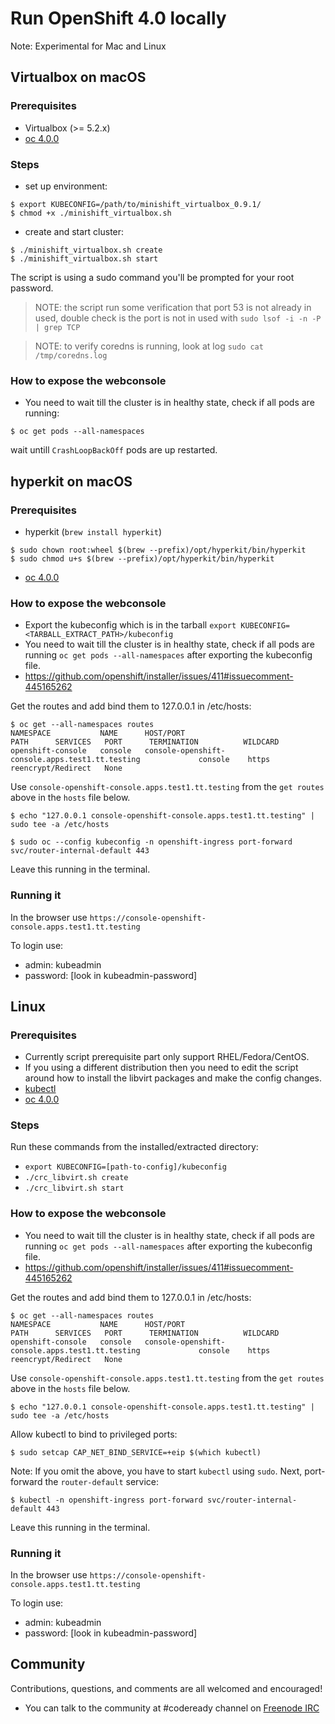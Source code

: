 # Run OpenShift 4.0 locally

Note: Experimental for Mac and Linux

## Virtualbox on macOS

### Prerequisites 
* Virtualbox (>= 5.2.x)
* [oc 4.0.0](https://mirror.openshift.com/pub/openshift-v3/clients/4.0.0-0.177.0/macosx/)

### Steps
* set up environment:
```
$ export KUBECONFIG=/path/to/minishift_virtualbox_0.9.1/
$ chmod +x ./minishift_virtualbox.sh
```
* create and start cluster:
```
$ ./minishift_virtualbox.sh create
$ ./minishift_virtualbox.sh start
```
The script is using a sudo command you'll be prompted for your root password.

> NOTE: the script run some verification that port 53 is not already in used, double check is the port is not in used with `sudo lsof -i -n -P | grep TCP`

> NOTE: to verify coredns is running, look at log `sudo cat /tmp/coredns.log`

### How to expose the webconsole
* You need to wait till the cluster is in healthy state, check if all pods are running:
```
$ oc get pods --all-namespaces
```
wait untill `CrashLoopBackOff` pods are up restarted.


## hyperkit on macOS
### Prerequisites
* hyperkit (`brew install hyperkit`)
```
$ sudo chown root:wheel $(brew --prefix)/opt/hyperkit/bin/hyperkit
$ sudo chmod u+s $(brew --prefix)/opt/hyperkit/bin/hyperkit
```
* [oc 4.0.0](https://mirror.openshift.com/pub/openshift-v3/clients/4.0.0-0.177.0/macosx/)

### How to expose the webconsole
- Export the kubeconfig which is in the tarball `export KUBECONFIG=<TARBALL_EXTRACT_PATH>/kubeconfig`
- You need to wait till the cluster is in healthy state, check if all pods are running `oc get pods --all-namespaces` after exporting the kubeconfig file.
- https://github.com/openshift/installer/issues/411#issuecomment-445165262 

Get the routes and add bind them to 127.0.0.1 in /etc/hosts:

```
$ oc get --all-namespaces routes
NAMESPACE           NAME      HOST/PORT                                         PATH      SERVICES   PORT      TERMINATION          WILDCARD
openshift-console   console   console-openshift-console.apps.test1.tt.testing             console    https     reencrypt/Redirect   None
```
Use `console-openshift-console.apps.test1.tt.testing` from the `get routes` above in the `hosts` file below.

```
$ echo "127.0.0.1 console-openshift-console.apps.test1.tt.testing" | sudo tee -a /etc/hosts
```

```
$ sudo oc --config kubeconfig -n openshift-ingress port-forward svc/router-internal-default 443
```
Leave this running in the terminal.

### Running it
In the browser use `https://console-openshift-console.apps.test1.tt.testing`

To login use:
- admin: kubeadmin
- password: [look in kubeadmin-password]


## Linux
### Prerequisites 
- Currently script prerequisite part only support RHEL/Fedora/CentOS.
- If you using a different distribution then you need to edit the script around how to install the libvirt packages and make the config changes.
- [kubectl](https://kubernetes.io/docs/tasks/tools/install-kubectl/)
- [oc 4.0.0](https://mirror.openshift.com/pub/openshift-v3/clients/4.0.0-0.179.0/linux/)


### Steps  
Run these commands from the installed/extracted directory:
- `export KUBECONFIG=[path-to-config]/kubeconfig`
- `./crc_libvirt.sh create`
- `./crc_libvirt.sh start`

### How to expose the webconsole
- You need to wait till the cluster is in healthy state, check if all pods are running `oc get pods --all-namespaces` after exporting the kubeconfig file.
- https://github.com/openshift/installer/issues/411#issuecomment-445165262 

Get the routes and add bind them to 127.0.0.1 in /etc/hosts:

```
$ oc get --all-namespaces routes
NAMESPACE           NAME      HOST/PORT                                         PATH      SERVICES   PORT      TERMINATION          WILDCARD
openshift-console   console   console-openshift-console.apps.test1.tt.testing             console    https     reencrypt/Redirect   None
```
Use `console-openshift-console.apps.test1.tt.testing` from the `get routes` above in the `hosts` file below.

```
$ echo "127.0.0.1 console-openshift-console.apps.test1.tt.testing" | sudo tee -a /etc/hosts
```

Allow kubectl to bind to privileged ports:

```
$ sudo setcap CAP_NET_BIND_SERVICE=+eip $(which kubectl)
```

Note: If you omit the above, you have to start `kubectl` using `sudo`. Next, port-forward the `router-default` service:

```
$ kubectl -n openshift-ingress port-forward svc/router-internal-default 443
```
Leave this running in the terminal.

### Running it
In the browser use `https://console-openshift-console.apps.test1.tt.testing`

To login use:
- admin: kubeadmin
- password: [look in kubeadmin-password]

## Community

Contributions, questions, and comments are all welcomed and encouraged!

- You can talk to the community at #codeready channel on [Freenode IRC](https://freenode.net/)

